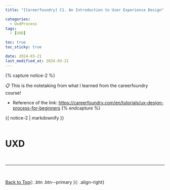 ```yaml
---
title: "[Careerfoundry] C1. An Introduction to User Experience Design"

categories:
  - UxdProcess
tags:
  - [UXD]

toc: true
toc_sticky: true

date: 2024-03-21
last_modified_at: 2024-03-21
---
```


{% capture notice-2 %}

📋 This is the notetaking from what I learned from the careerfoundry course!

- Reference of the link: <https://careerfoundry.com/en/tutorials/ux-design-process-for-beginners>
  {% endcapture %}

<div class="notice--danger">{{ notice-2 | markdownify }}</div>

<br>

# UXD

<br>

---

<br>

[Back to Top](#){: .btn .btn--primary }{: .align-right}
